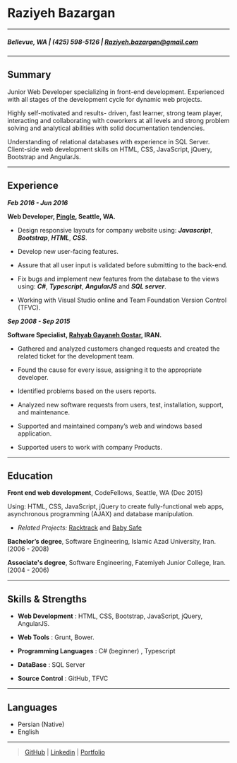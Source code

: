 Raziyeh Bazargan
============

----

##### Bellevue, WA | (425) 598-5126 | Raziyeh.bazargan@gmail.com

----

Summary
--------

Junior Web Developer specializing in front-end development. Experienced with all stages of the development cycle for dynamic web projects.

Highly self-motivated and results- driven, fast learner, strong team player, interacting and collaborating with coworkers at all levels and strong problem solving and analytical abilities with solid documentation tendencies.

Understanding of relational databases with experience in SQL Server. Client-side web development skills on HTML, CSS, JavaScript, jQuery, Bootstrap and AngularJs.

--- 

Experience
---------

***Feb 2016 - Jun 2016***

 **Web Developer, [Pingle](http://pingle.co), Seattle, WA.**
 
  - Design responsive layouts for company website using: ***Javascript***, ***Bootstrap***, ***HTML***, ***CSS***.
  
  - Develop new user-facing features.
  
  - Assure that all user input is validated before submitting to the back-end.
  
  - Fix bugs and implement new features from the database to the views using: ***C#***, ***Typescript***, ***AngularJS*** and  ***SQL server***. 
  
  - Working with Visual Studio online and Team Foundation Version Control (TFVC). 
   
   
   
***Sep 2008 - Sep 2015***

  **Software Specialist, [Rahyab Gayaneh Gostar](http://rahyab.ir), IRAN.**	  
	  
- Gathered and analyzed customers changed requests and created the related ticket for the development team. 

- Found the cause for every issue, assigning it to the appropriate developer.

- Identified problems based on the users reports.

- Analyzed new software requests from users, test, installation, support, and maintenance.

- Supported and maintained company’s web and windows based application.

- Supported users to work with company Products.

---

Education
---------

**Front end web development**, CodeFellows, Seattle, WA (Dec 2015)

  Using: HTML, CSS, JavaScript, jQuery to create fully-functional web apps, asynchronous programming (AJAX) and database manipulation.

   -  *Related Projects:* [Racktrack](http://ractrac.herokuapp.com/) and [Baby Safe](http://baby-safe.herokuapp.com/)
   

**Bachelor’s degree**, Software Engineering, Islamic Azad University, Iran.(2006 - 2008)

**Associate's degree**, Software Engineering, Fatemiyeh Junior College, Iran.(2004 - 2006)


---


Skills & Strengths
------------------

- **Web Development** : HTML, CSS, Bootstrap, JavaScript, jQuery, AngularJS.

- **Web Tools** : Grunt, Bower.

- **Programming Languages** : C# (beginner) , Typescript

-  **DataBase** : SQL Server 

- **Source Control** : GitHub, TFVC


---

Languages
---------

- Persian (Native)
- English


---

> [GitHub](https://github.com/Raziyehbazargan) | [Linkedin](https://www.linkedin.com/in/raziyehbazargan) | [Portfolio](http:raziyeh.info)



